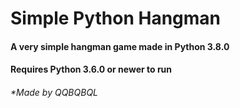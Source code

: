 # Simple Python Hangman
#### A very simple hangman game made in Python 3.8.0
#### Requires Python 3.6.0 or newer to run


###### *Made by QQBQBQL

